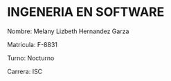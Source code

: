 # INGENERIA EN SOFTWARE 

Nombre: Melany Lizbeth Hernandez Garza 

Matricula: F-8831


Turno: Nocturno


Carrera: ISC

